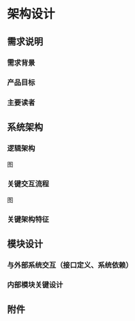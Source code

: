 # 架构设计

## 需求说明

### 需求背景

### 产品目标

### 主要读者

## 系统架构

### 逻辑架构

图

### 关键交互流程

图

### 关键架构特征

## 模块设计

### 与外部系统交互（接口定义、系统依赖）

### 内部模块关键设计

## 附件
